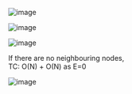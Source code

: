![image](https://github.com/itsmohiniii/15DaysOfCode/assets/74259856/cd50f1b2-3f00-4b1b-b303-5bebb3cf4775)

![image](https://github.com/itsmohiniii/15DaysOfCode/assets/74259856/a0c0cc39-ecc4-45e7-b005-45d41ddbe67b)

![image](https://github.com/itsmohiniii/15DaysOfCode/assets/74259856/84471e4c-5b76-4510-b4ce-73f7eb482124)


If there are no neighbouring nodes,  
TC: O(N) + O(N) as E=0

![image](https://github.com/itsmohiniii/15DaysOfCode/assets/74259856/877d46e5-f799-48d3-b385-190883cdd719)

